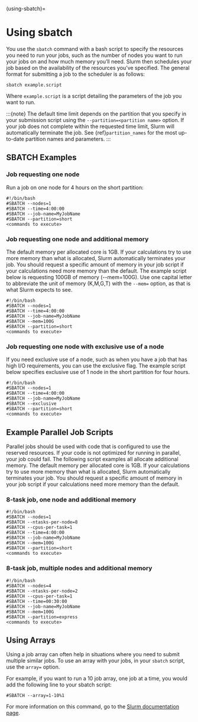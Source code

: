 (using-sbatch)=

# Using sbatch

You use the `sbatch` command with a bash script to specify the
resources you need to run your jobs, such as the number of nodes you want to run your jobs
on and how much memory you’ll need. Slurm then schedules your job based on the
availability of the resources you’ve specified.
The general format for submitting a job to the scheduler is as follows:

```
sbatch example.script
```

Where `example.script` is a script detailing the parameters of the job you want to run.

:::{note}
The default time limit depends on the partition that you specify in your submission script using the
`--partition=<partition name>` option.
If your job does not complete within the requested time limit,
Slurm will automatically terminate the job.
See {ref}`partition_names` for the most up-to-date partition names and parameters.
:::

## SBATCH Examples

### Job requesting one node

Run a job on one node for 4 hours on the short partition:

```
#!/bin/bash
#SBATCH --nodes=1
#SBATCH --time=4:00:00
#SBATCH --job-name=MyJobName
#SBATCH --partition=short
<commands to execute>
```

### Job requesting one node and additional memory

The default memory per allocated core is 1GB. If your calculations try to use
more memory than what is allocated, Slurm automatically terminates your job.
You should request a specific amount of memory in your job script if your
calculations need more memory than the default. The example script below is
requesting 100GB of memory (--mem=100G). Use one capital letter to abbreviate
the unit of memory (K,M,G,T) with the `--mem=` option, as that is what Slurm expects to see.

```
#!/bin/bash
#SBATCH --nodes=1
#SBATCH --time=4:00:00
#SBATCH --job-name=MyJobName
#SBATCH --mem=100G
#SBATCH --partition=short
<commands to execute>
```

### Job requesting one node with exclusive use of a node

If you need exclusive use of a node, such as when you have a job that has high
I/O requirements, you can use the exclusive flag. The example script below
specifies exclusive use of 1 node in the short partition for four hours.

```
#!/bin/bash
#SBATCH --nodes=1
#SBATCH --time=4:00:00
#SBATCH --job-name=MyJobName
#SBATCH --exclusive
#SBATCH --partition=short
<commands to execute>
```

## Example Parallel Job Scripts

Parallel jobs should be used with code that is configured to use the reserved resources.
If your code is not optimized for running in parallel, your job could fail.
The following script examples all allocate additional memory.
The default memory per allocated core is 1GB. If your calculations try to use more
memory than what is allocated, Slurm automatically terminates your job.
You should request a specific amount of memory in your job script if your calculations
need more memory than the default.

### 8-task job, one node and additional memory

```
#!/bin/bash
#SBATCH --nodes=1
#SBATCH --ntasks-per-node=8
#SBATCH --cpus-per-task=1
#SBATCH --time=4:00:00
#SBATCH --job-name=MyJobName
#SBATCH --mem=100G
#SBATCH --partition=short
<commands to execute>
```

### 8-task job, multiple nodes and additional memory

```
#!/bin/bash
#SBATCH --nodes=4
#SBATCH --ntasks-per-node=2
#SBATCH --cpus-per-task=1
#SBATCH --time=00:30:00
#SBATCH --job-name=MyJobName
#SBATCH --mem=100G
#SBATCH --partition=express
<commands to execute>
```

## Using Arrays

Using a job array can often help in situations where you need to submit multiple similar jobs.
To use an array with your jobs, in your `sbatch` script, use the `array=` option.

For example, if you want to run a 10 job array, one job at a time, you would add the following
line to your sbatch script:

`#SBATCH --array=1-10%1`

For more information on this command, go to the  [Slurm documentation page](https://slurm.schedmd.com/job_array.html).
